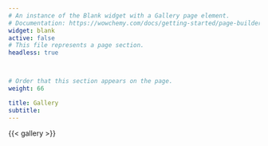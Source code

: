 ```yaml
---
# An instance of the Blank widget with a Gallery page element.
# Documentation: https://wowchemy.com/docs/getting-started/page-builder/
widget: blank
active: false
# This file represents a page section.
headless: true



# Order that this section appears on the page.
weight: 66

title: Gallery
subtitle:
---
```


{{< gallery >}}
